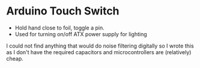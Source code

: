 
Arduino Touch Switch
================

 - Hold hand close to foil, toggle a pin.
 - Used for turning on/off ATX power supply for lighting

I could not find anything that would do noise filtering digitally so I wrote this as I don't have the required capacitors and microcontrollers are (relatively) cheap.
